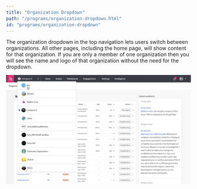 ```yaml
---
title: "Organization Dropdown"
path: "/programs/organization-dropdown.html"
id: "programs/organization-dropdown"
---
```

The organization dropdown in the top navigation lets users switch between organizations. All other pages, including the home page, will show content for that organization.
If you are only a member of one organization then you will see the name and logo of that organization without the need for the dropdown.

![organization dropdown](./images/organization-dropdown.png)

